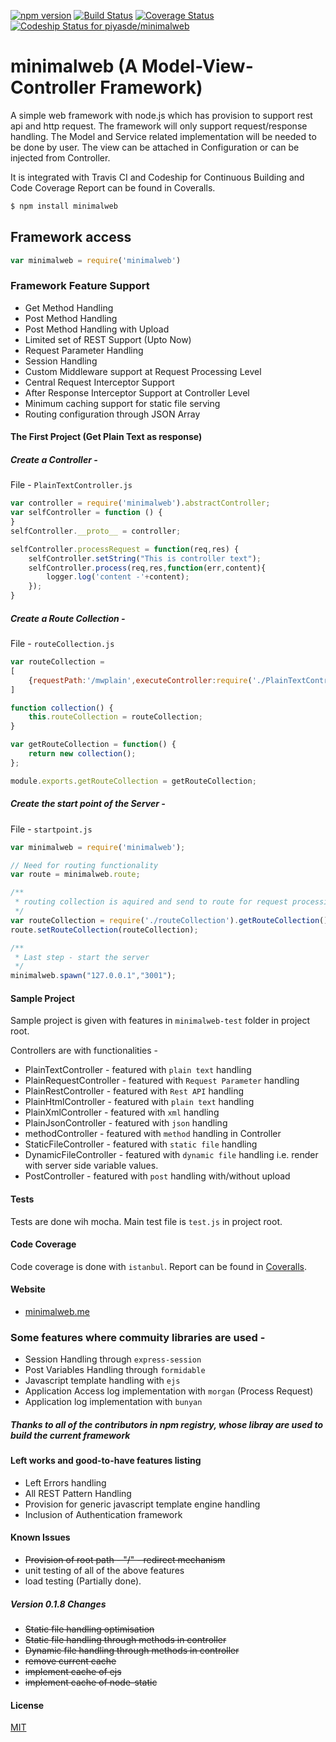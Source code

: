[![npm version](https://badge.fury.io/js/minimalweb.svg)](http://badge.fury.io/js/minimalweb)
[![Build Status](https://travis-ci.org/piyasde/minimalweb.svg?branch=master)](https://travis-ci.org/piyasde/minimalweb.svg?branch=master)
[![Coverage Status](https://coveralls.io/repos/piyasde/minimalweb/badge.svg?branch=master)](https://coveralls.io/r/piyasde/minimalweb?branch=master)
[ ![Codeship Status for piyasde/minimalweb](https://codeship.com/projects/27b39020-9126-0132-1525-6e434ff849c7/status?branch=master)](https://codeship.com/projects/61652)

# minimalweb (A Model-View-Controller Framework)   
A simple web framework with node.js which has provision to support rest api and http request. 
The framework will only support request/response handling. 
The Model and Service related implementation will be needed to be done by user. 
The view can be attached in Configuration or can be injected from Controller.

It is integrated with Travis CI and Codeship for Continuous Building and Code Coverage Report can be found in Coveralls. 

```sh
$ npm install minimalweb
```

## Framework access

```js
var minimalweb = require('minimalweb')
```

### Framework Feature Support

*   Get Method Handling
*   Post Method Handling
*   Post Method Handling with Upload
*   Limited set of REST Support (Upto Now)
*   Request Parameter Handling
*   Session Handling
*   Custom Middleware support at Request Processing Level
*   Central Request Interceptor Support
*   After Response Interceptor Support at Controller Level
*   Minimum caching support for static file serving
*   Routing configuration through JSON Array

#### The First Project (Get Plain Text as response)

##### Create a Controller -

File - `PlainTextController.js`

```js
var controller = require('minimalweb').abstractController;
var selfController = function () {
}
selfController.__proto__ = controller;

selfController.processRequest = function(req,res) {
	selfController.setString("This is controller text");
	selfController.process(req,res,function(err,content){
		logger.log('content -'+content);
	});
}
```

##### Create a Route Collection -

File - `routeCollection.js`

```js
var routeCollection =
[
	{requestPath:'/mwplain',executeController:require('./PlainTextController').getPlainTextController(),format:"plain"}
]

function collection() {
    this.routeCollection = routeCollection;
}

var getRouteCollection = function() {
	return new collection();
};

module.exports.getRouteCollection = getRouteCollection;
```
##### Create the start point of the Server -

File - `startpoint.js`

```js
var minimalweb = require('minimalweb');

// Need for routing functionality
var route = minimalweb.route;

/**
 * routing collection is aquired and send to route for request processing 	
 */
var routeCollection = require('./routeCollection').getRouteCollection().routeCollection;
route.setRouteCollection(routeCollection);

/**
 * Last step - start the server
 */
minimalweb.spawn("127.0.0.1","3001");
```
#### Sample Project

Sample project is given with features in `minimalweb-test` folder in project root.

Controllers are with functionalities -
*   PlainTextController        - featured with `plain text` handling
*   PlainRequestController     - featured with `Request Parameter` handling
*   PlainRestController        - featured with `Rest API` handling
*   PlainHtmlController        - featured with `plain text` handling
*   PlainXmlController         - featured with `xml` handling
*   PlainJsonController        - featured with `json` handling
*   methodController           - featured with `method` handling in Controller
*   StaticFileController       - featured with `static file` handling
*   DynamicFileController      - featured with `dynamic file` handling i.e. render with server side variable values.
*   PostController             - featured with `post` handling with/without upload

#### Tests

Tests are done wih mocha. Main test file is `test.js` in project root.

#### Code Coverage

Code coverage is done with `istanbul`. Report can be found in [Coveralls](https://coveralls.io/r/piyasde/minimalweb).

#### Website

*   [minimalweb.me](http://www.minimalweb.me)

### Some features where commuity libraries are used -
*   Session Handling through `express-session`
*   Post Variables Handling through `formidable`
*   Javascript template handling with `ejs`
*   Application Access log implementation with `morgan` (Process Request)
*   Application log implementation with `bunyan`

##### Thanks to all of the contributors in npm registry, whose libray are used to build the current framework

#### Left works and good-to-have features listing
*   Left Errors handling
*   All REST Pattern Handling 
*   Provision for generic javascript template engine handling
*   Inclusion of Authentication framework

#### Known Issues
*   ~~Provision of root path - "/" - redirect mechanism~~
*   unit testing of all of the above features
*   load testing (Partially done).

##### Version 0.1.8 Changes
* ~~Static file handling optimisation~~
* ~~Static file handling through methods in controller~~
* ~~Dynamic file handling through methods in controller~~
* ~~remove current cache~~
* ~~implement cache of ejs~~
* ~~implement cache of node-static~~

#### License

[MIT](https://github.com/piyasde/minimalweb/blob/master/LICENSE)

